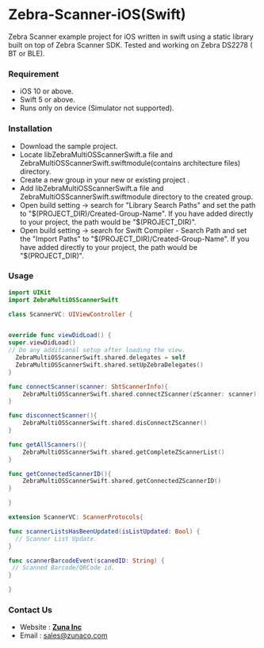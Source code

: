 # Zebra-Scanner-iOS(Swift)

Zebra Scanner example project for iOS written in swift using a static library built on top of Zebra Scanner SDK. Tested and working on Zebra DS2278 ( BT or BLE).

### Requirement
- iOS 10 or above.
- Swift 5 or above.
- Runs only on device (Simulator not supported).

### Installation
- Download the sample project.
- Locate libZebraMultiOSScannerSwift.a file and ZebraMultiOSScannerSwift.swiftmodule(contains architecture files) directory.
- Create a new group in your new or existing project .
- Add libZebraMultiOSScannerSwift.a file and ZebraMultiOSScannerSwift.swiftmodule directory to the created group.
- Open build setting -> search for "Library Search Paths" and set the path to "$(PROJECT_DIR)/Created-Group-Name". If you have added directly to your project, the path would be "$(PROJECT_DIR)".
- Open build setting -> search for Swift Compiler - Search Path and set the "Import Paths" to "$(PROJECT_DIR)/Created-Group-Name". If you have added directly to your project, the path would be "$(PROJECT_DIR)".



### Usage

```swift
import UIKit
import ZebraMultiOSScannerSwift

class ScannerVC: UIViewController {


override func viewDidLoad() {
super.viewDidLoad()
// Do any additional setup after loading the view.
  ZebraMultiOSScannerSwift.shared.delegates = self
  ZebraMultiOSScannerSwift.shared.setUpZebraDelegates()
}

func connectScanner(scanner: SbtScannerInfo){
    ZebraMultiOSScannerSwift.shared.connectZScanner(zScanner: scanner)
}

func disconnectScanner(){
    ZebraMultiOSScannerSwift.shared.disConnectZScanner()
}

func getAllScanners(){
    ZebraMultiOSScannerSwift.shared.getCompleteZScannerList()
}

func getConnectedScannerID(){
    ZebraMultiOSScannerSwift.shared.getConnectedZScannerID()
}

}

extension ScannerVC: ScannerProtocols{

func scannerListsHasBeenUpdated(isListUpdated: Bool) {
  // Scanner List Update.
}

func scannerBarcodeEvent(scanedID: String) {
 // Scanned Barcode/QRCode id.
}

}
```



### Contact Us

- Website : [**Zuna Inc**](https://zunaco.com)
- Email : <sales@zunaco.com>
